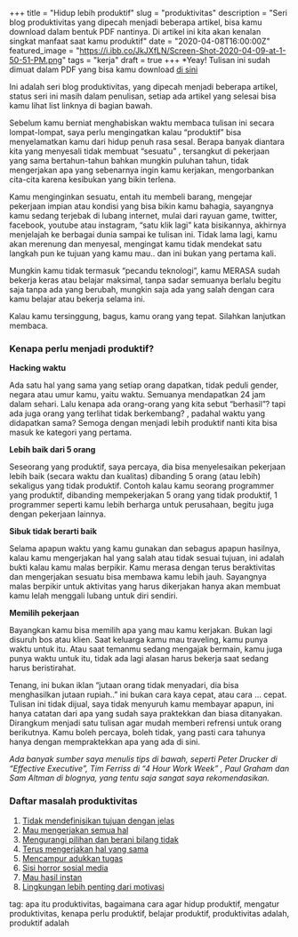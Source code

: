 +++
title = "Hidup lebih produktif"
slug = "produktivitas"
description = "Seri blog produktivitas yang dipecah menjadi beberapa artikel, bisa kamu download dalam bentuk PDF nantinya. Di artikel ini kita akan kenalan singkat manfaat saat kamu produktif"
date = "2020-04-08T16:00:00Z"
featured_image = "https://i.ibb.co/JkJXfLN/Screen-Shot-2020-04-09-at-1-50-51-PM.png"
tags = "kerja"
draft = true
+++ 
\*Yeay! Tulisan ini sudah dimuat dalam PDF yang bisa kamu download [di sini](https://bit.ly/hilman-produktif)

Ini adalah seri blog produktivitas, yang dipecah menjadi beberapa artikel, status seri ini masih dalam penulisan, setiap ada artikel yang selesai bisa kamu lihat list linknya di bagian bawah.

Sebelum kamu berniat menghabiskan waktu membaca tulisan ini secara lompat-lompat, saya perlu mengingatkan kalau “produktif” bisa menyelamatkan kamu dari hidup penuh rasa sesal. Berapa banyak diantara kita yang menyesali tidak membuat “sesuatu” , tersangkut di pekerjaan yang sama bertahun-tahun bahkan mungkin puluhan tahun, tidak mengerjakan apa yang sebenarnya ingin kamu kerjakan, mengorbankan cita-cita karena kesibukan yang bikin terlena.

Kamu menginginkan sesuatu, entah itu membeli barang, mengejar pekerjaan impian atau kondisi yang bisa bikin kamu bahagia, sayangnya kamu sedang terjebak di lubang internet, mulai dari rayuan game,  twitter, facebook, youtube atau instagram, “satu klik lagi” kata bisikannya, akhirnya menjelajah ke berbagai dunia sampai ke tulisan ini. Tidak lama lagi,  kamu akan merenung dan menyesal, mengingat kamu tidak mendekat satu langkah pun ke tujuan yang kamu mau.. dan ini bukan yang pertama kali.

Mungkin kamu tidak termasuk “pecandu teknologi”, kamu MERASA sudah bekerja keras atau belajar maksimal, tanpa sadar semuanya berlalu begitu saja tanpa ada yang berubah, mungkin saja ada yang salah dengan cara kamu belajar atau bekerja selama ini.

Kalau kamu tersinggung, bagus, kamu orang yang tepat. Silahkan lanjutkan membaca.

### Kenapa perlu menjadi produktif?

**Hacking waktu**

Ada satu hal yang sama yang setiap orang dapatkan, tidak peduli gender, negara atau umur kamu, yaitu waktu. Semuanya mendapatkan 24 jam dalam sehari. Lalu kenapa ada orang-orang yang kita sebut “berhasil”? tapi ada juga orang yang terlihat tidak berkembang? , padahal waktu yang didapatkan sama? Semoga dengan menjadi lebih produktif nanti kita bisa masuk ke kategori yang pertama.

**Lebih baik dari 5 orang**

Seseorang yang produktif, saya percaya, dia bisa menyelesaikan pekerjaan lebih baik (secara waktu dan kualitas) dibanding 5 orang (atau lebih) sekaligus yang tidak produktif. Contoh kalau kamu seorang programmer yang produktif, dibanding mempekerjakan 5 orang yang tidak produktif, 1 programmer seperti kamu lebih berharga untuk perusahaan, begitu juga dengan pekerjaan lainnya.

**Sibuk tidak berarti baik**

Selama apapun waktu yang kamu gunakan dan sebagus apapun hasilnya, kalau kamu mengerjakan hal yang salah atau tidak sesuai tujuan, ini adalah bukti kalau kamu malas berpikir. Kamu merasa dengan terus beraktivitas dan mengerjakan sesuatu bisa membawa kamu lebih jauh. Sayangnya malas berpikir untuk aktivitas yang harus dikerjakan hanya akan membuat kamu lelah menggali lubang untuk diri sendiri.

**Memilih pekerjaan**

Bayangkan kamu bisa memilih apa yang mau kamu kerjakan. Bukan lagi disuruh bos atau klien.  Saat keluarga kamu mau traveling, kamu punya waktu untuk itu. Atau saat temanmu sedang mengajak bermain, kamu juga punya waktu untuk itu, tidak ada lagi alasan harus bekerja saat sedang harus beristirahat.

Tenang, ini bukan iklan “jutaan orang tidak menyadari, dia bisa menghasilkan jutaan rupiah..” ini bukan cara kaya cepat, atau cara … cepat. Tulisan ini tidak dijual, saya tidak menyuruh kamu membayar apapun, ini hanya catatan dari apa yang sudah saya praktekkan dan biasa ditanyakan. Dirangkum menjadi satu tulisan agar mudah memberi refrensi untuk orang berikutnya. Kamu boleh percaya, boleh tidak, yang pasti cara tahunya hanya dengan mempraktekkan apa yang ada di sini.

_Ada banyak sumber saya menulis tips di bawah, seperti Peter Drucker di “Effective Executive”, Tim Ferriss di  “4 Hour Work Week” ,  Paul Graham dan Sam Altman di blognya, yang tentu saja sangat saya rekomendasikan._

### Daftar masalah produktivitas

1. [Tidak mendefinisikan tujuan dengan jelas](https://hilman.space/target/)
2. [Mau mengerjakan semua hal](https://hilman.space/prioritas/)
3. [Mengurangi pilihan dan berani bilang tidak](https://hilman.space/eliminasi/)
4. [Terus mengerjakan hal yang sama](https://hilman.space/otomatisasi/)
5. [Mencampur adukkan tugas](https://hilman.space/batching/)
6. [Sisi horror sosial media](https://hilman.space/sosmed/)
7. [Mau hasil instan](https://hilman.space/hasil)
8. [Lingkungan lebih penting dari motivasi](https://hilman.space/lingkungan/)

tag: apa itu produktivitas, bagaimana cara agar hidup produktif, mengatur produktivitas, kenapa perlu produktif, belajar produktif, produktivitas adalah, produktif adalah